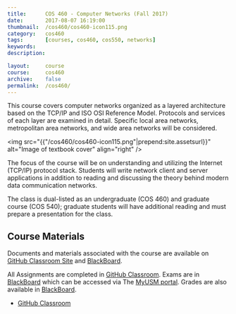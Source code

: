 ```yaml
---
title:      COS 460 - Computer Networks (Fall 2017)
date:       2017-08-07 16:19:00
thumbnail:  /cos460/cos460-icon115.png
category:   cos460
tags:       [courses, cos460, cos550, networks]
keywords:
description:

layout:     course
course:     cos460
archive:	false
permalink:	/cos460/
---
```

This course covers computer networks organized as a layered architecture
based on the TCP/IP and ISO OSI Reference Model. Protocols and services
of each layer are examined in detail. Specific local area networks,
metropolitan area networks, and wide area networks will be considered.

<img src="{{"/cos460/cos460-icon115.png"|prepend:site.assetsurl}}" alt="Image of textbook cover"
align="right" />

The focus of the course will be on understanding and utilizing the
Internet (TCP/IP) protocol stack. Students will write network client and
server applications in addition to reading and discussing the theory
behind modern data communication networks.

The class is dual-listed as an undergraduate (COS 460) and graduate
course (COS 540); graduate students will have additional reading and
must prepare a presentation for the class.

## Course Materials
Documents and materials associated with the course are available on [GitHub Classroom Site][github] and [BlackBoard][bboard].

All Assignments are completed in [GitHub Classroom][github]. Exams are in [BlackBoard][bboard] which can be accessed via The [MyUSM portal][myusm]. Grades are also available in [BlackBoard][bboard].

* [GitHub Classroom][github]

  [github]: https://usm-cos460-f17.github.io
  [myusm]: https://my.usm.maine.edu
  [bboard]: https://bb.courses.maine.edu
  [google]: https://drive.google.com/folderview?id=0B-dNF1GpqqFhfjhKbXRHMWNnX1c0cTZhc2lOTlprSFhDUnV4RUI5cHRmV3BHUmY5VWRWRTQ&usp=sharing
  [syllabus]: https://drive.google.com/open?id=1vK4D1MarC3veczBoPlACmpXiFGndlLqlp1gTr21OYUk&authuser=0